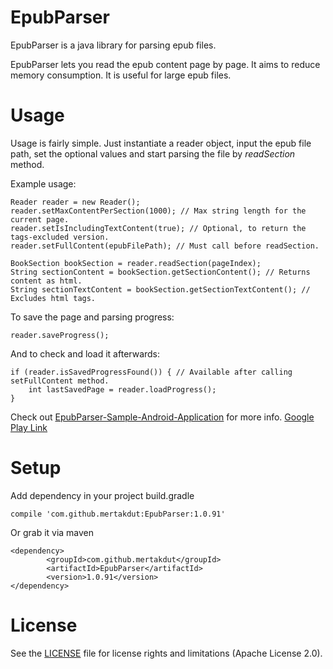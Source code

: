 # EpubParser

EpubParser is a java library for parsing epub files.

EpubParser lets you read the epub content page by page. It aims to reduce memory consumption. It is useful for large epub files.

# Usage
Usage is fairly simple. Just instantiate a reader object, input the epub file path, set the optional values and start parsing the file by <i>readSection</i> method.

Example usage:

	Reader reader = new Reader();
	reader.setMaxContentPerSection(1000); // Max string length for the current page.
	reader.setIsIncludingTextContent(true); // Optional, to return the tags-excluded version.
	reader.setFullContent(epubFilePath); // Must call before readSection.

	BookSection bookSection = reader.readSection(pageIndex);
	String sectionContent = bookSection.getSectionContent(); // Returns content as html.
	String sectionTextContent = bookSection.getSectionTextContent(); // Excludes html tags.

To save the page and parsing progress:

	reader.saveProgress();
	
And to check and load it afterwards:
	
	if (reader.isSavedProgressFound()) { // Available after calling setFullContent method.
		int lastSavedPage = reader.loadProgress();
	}

Check out <a href="https://github.com/mertakdut/EpubParser-Sample-Android-Application">EpubParser-Sample-Android-Application</a> for more info.
<a href="https://play.google.com/store/apps/details?id=com.github.epubparsersampleandroidapplication"> Google Play Link</a>

# Setup

Add dependency in your project build.gradle

	compile 'com.github.mertakdut:EpubParser:1.0.91'

Or grab it via maven

	<dependency>
    		<groupId>com.github.mertakdut</groupId>
    		<artifactId>EpubParser</artifactId>
    		<version>1.0.91</version>
	</dependency>

# License
See the <a href="https://github.com/mertakdut/EpubParser/blob/master/LICENSE.txt">LICENSE</a> file for license rights and limitations (Apache License 2.0).
